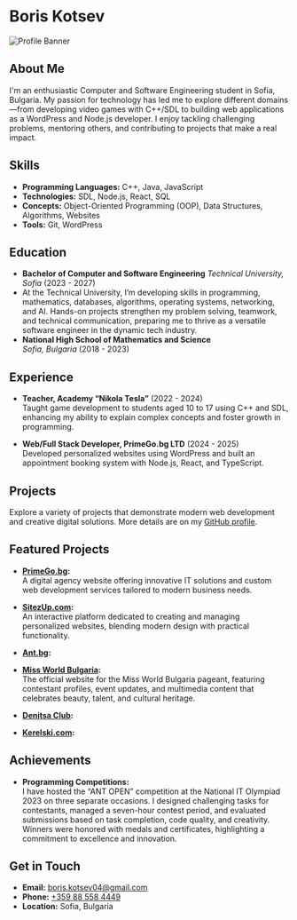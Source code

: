 # Boris Kotsev

![Profile Banner](https://via.placeholder.com/1200x300?text=Boris+Kotsev)

## About Me

I'm an enthusiastic Computer and Software Engineering student in Sofia, Bulgaria. My passion for technology has led me to explore different domains—from developing video games with C++/SDL to building web applications as a WordPress and Node.js developer. I enjoy tackling challenging problems, mentoring others, and contributing to projects that make a real impact.

## Skills

- **Programming Languages:** C++, Java, JavaScript
- **Technologies:** SDL, Node.js, React, SQL
- **Concepts:** Object-Oriented Programming (OOP), Data Structures, Algorithms, Websites
- **Tools:** Git, WordPress

## Education

- **Bachelor of Computer and Software Engineering**  *Technical University, Sofia* (2023 - 2027)
-   At the Technical University, I’m developing skills in programming, mathematics, databases, algorithms, operating systems, networking, and AI. Hands-on projects strengthen my problem solving, teamwork, and technical communication, preparing me to thrive as a versatile software engineer in the dynamic tech industry.
- **National High School of Mathematics and Science**  
  *Sofia, Bulgaria* (2018 - 2023)

## Experience

- **Teacher, Academy “Nikola Tesla”** (2022 - 2024)  
  Taught game development to students aged 10 to 17 using C++ and SDL, enhancing my ability to explain complex concepts and foster growth in programming.
  
- **Web/Full Stack Developer, PrimeGo.bg LTD** (2024 - 2025)  
  Developed personalized websites using WordPress and built an appointment booking system with Node.js, React, and TypeScript.

## Projects

Explore a variety of projects that demonstrate modern web development and creative digital solutions. More details are on my [GitHub profile](https://github.com/BorisKotsev).

## Featured Projects

- **[PrimeGo.bg](https://primego.bg/):**  
  A digital agency website offering innovative IT solutions and custom web development services tailored to modern business needs.

- **[SitezUp.com](https://sitezup.com/):**  
  An interactive platform dedicated to creating and managing personalized websites, blending modern design with practical functionality.

- **[Ant.bg](https://ant.bg/):**  

- **[Miss World Bulgaria](https://www.missworldbulgaria.org/):**  
  The official website for the Miss World Bulgaria pageant, featuring contestant profiles, event updates, and multimedia content that celebrates beauty, talent, and cultural heritage.

- **[Denitsa Club](https://denitsaclub.com/):**  

- **[Kerelski.com](https://kerelski.com/):**  

## Achievements

- **Programming Competitions:**  
  I have hosted the “ANT OPEN” competition at the National IT Olympiad 2023 on three separate occasions. I designed challenging tasks for contestants, managed a seven-hour contest period, and evaluated submissions based on task completion, code quality, and creativity. Winners were honored with medals and certificates, highlighting a commitment to excellence and innovation.  

## Get in Touch

- **Email:** [boris.kotsev04@gmail.com](mailto:boris.kotsev04@gmail.com)
- **Phone:** [+359 88 558 4449](tel:+359885584449)
- **Location:** Sofia, Bulgaria
